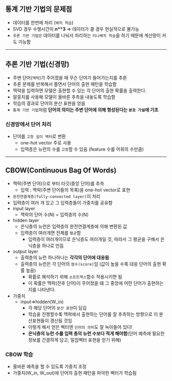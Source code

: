 ## 통계 기반 기법의 문제점
- 데이터를 한번에 처리 (`배치 학습`)
- SVD 경우 수행시간이 __n**3__ => 데이터가 클 경우 현실적으로 불가능
- `추론 기반 기법은` 데이터를 나눠서 처리하는 `미니배치 학습`을 하기 때문에 계산량이 커도 가능함

***

## 추론 기반 기법(신경망)
- 주변 단어(`맥락`)가 주어졌을 때 무슨 단어가 들어가는지를 추론
- 추론 문제를 반복해서 풀면서 단어의 출현 패턴을 학습함
- 맥락을 입력하면 모델은 출현할 수 있는 각 단어의 출현 확률을 출력한다.
- 말뭉치를 사용해 모델이 올바른 추측을 내놓도록 학습함
- 학습의 결과로 단어의 분산 표현을 얻음
- `통계 기반 기법`처럼 __단어의 의미는 주변 단어에 의해 형성된다는 `분포 가설`에 기초__

### 신경망에서 단어 처리 
- 단어를 `고정 길이 벡터`로 변환
	- one-hot vector 주로 사용
	- 입력층은 뉴런의 수를 `고정`할 수 있음 (feature 수를 어휘의 수만큼)

*** 

## CBOW(Continuous Bag Of Words)
- 맥락(주변 단어)으로 부터 타깃(중앙 단어)를 추측
	- 입력 : 맥락(주변 단어들의 목록)을 one-hot vector로 표현
- `완전연결계층(fully-connected layer)`이 처리
- 입력층이 여러 개 있고 그 입력층들이 가중치를 공유함
- input layer
	- 맥락의 단어 수(N) = 입력층의 수(N)
- hidden layer
	- 은닉충의 뉴런은 입력층의 완전연결계층에 의해 변환된 값
	- 입력층이 여러개면 전체를 `평균`함
		- 입력층이 여러개이므로 은닉층도 여러개일 것, 따라서 그 평균을 구해서 은닉층을 하나로 만듬
- output layer
	- 출력층의 뉴런 하나하나는 __각각의 단어에 대응됨__
	- 출력층의 뉴런은 각 단어의 `점수(score)`임 (값이 높을 수록 대응 단어의 출현 확률 높음)
		- 확률로 해석하기 위해 `소프트맥스`함수 적용시키면 됨
		- 이 확률은 맥락(전후 단어)이 주어졌을 떄 그 중앙에 어떤 단어가 출현하는지를 나타낸다.
- 가중치
	- input=>hidden(W_in)
		- 각 해당 단어의 `분산 표현`이 담김
		- 학습을 진행할수록 맥락에서 출현하는 단어를 잘 추측하는 방향으로 이 분산표현들이 갱신될 것임
		- 이렇게 해서 얻은 벡터엔 `단어의 의미`도 잘 녹아들어 있다!
		- __은닉층의 뉴런 수를 입력 층의 뉴런 수보다 적게 해야함__(단어 예측에 필요한 정보를 간결하게 담고, 밀집벡터 표현을 얻기 위해)

### CBOW 학습
- 올바른 예측을 할 수 있도록 가중치 조정
- 가중치(W_in, W_out)에 단어의 출현 패턴을 파악한 벡터가 학습됨

